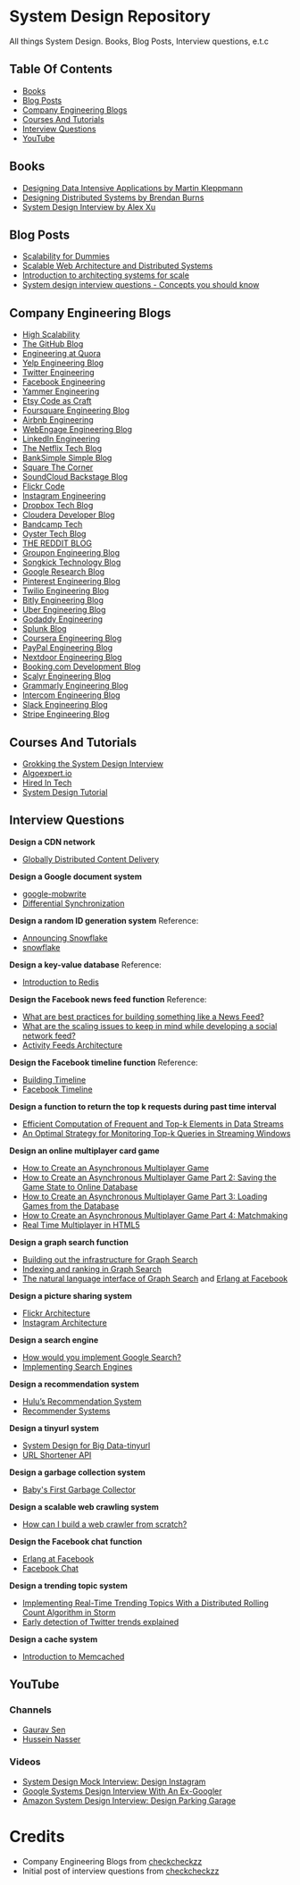 # System Design Repository
All things System Design. Books, Blog Posts, Interview questions, e.t.c

## Table Of Contents

- [Books](#books)
- [Blog Posts](#blog-posts)
- [Company Engineering Blogs](#company-engineering-blogs)
- [Courses And Tutorials](#courses-and-tutorials)
- [Interview Questions](#interview-questions)
- [YouTube](#youtube)

## Books

- [Designing Data Intensive Applications by Martin Kleppmann](https://www.amazon.com/Designing-Data-Intensive-Applications-Reliable-Maintainable/dp/1449373321)
- [Designing Distributed Systems by Brendan Burns](https://azure.microsoft.com/en-us/resources/designing-distributed-systems/)
- [System Design Interview by Alex Xu](https://www.amazon.com/dp/B08CMF2CQF/)

## Blog Posts

- [Scalability for Dummies](https://www.lecloud.net/tagged/scalability)
- [Scalable Web Architecture and Distributed Systems](https://www.aosabook.org/en/distsys.html)
- [Introduction to architecting systems for scale](https://lethain.com/introduction-to-architecting-systems-for-scale/)
- [System design interview questions - Concepts you should know](https://www-freecodecamp-org.cdn.ampproject.org/c/s/www.freecodecamp.org/news/systems-design-for-interviews/)

## Company Engineering Blogs

- [High Scalability](http://highscalability.com/)
- [The GitHub Blog](https://github.com/blog/category/engineering)
- [Engineering at Quora](http://engineering.quora.com/)
- [Yelp Engineering Blog](http://engineeringblog.yelp.com/)
- [Twitter Engineering](https://engineering.twitter.com/)
- [Facebook Engineering](https://www.facebook.com/Engineering)
- [Yammer Engineering](http://eng.yammer.com/blog/)
- [Etsy Code as Craft](http://codeascraft.com/)
- [Foursquare Engineering Blog](http://engineering.foursquare.com/)
- [Airbnb Engineering](http://nerds.airbnb.com/)
- [WebEngage Engineering Blog](http://engineering.webengage.com/)
- [LinkedIn Engineering](http://engineering.linkedin.com/blog)
- [The Netflix Tech Blog](http://techblog.netflix.com/)
- [BankSimple Simple Blog](https://www.simple.com/engineering/)
- [Square The Corner](http://corner.squareup.com/)
- [SoundCloud Backstage Blog](https://developers.soundcloud.com/blog/)
- [Flickr Code](http://code.flickr.net/)
- [Instagram Engineering](http://instagram-engineering.tumblr.com/)
- [Dropbox Tech Blog](https://tech.dropbox.com/)
- [Cloudera Developer Blog](http://blog.cloudera.com/)
- [Bandcamp Tech](http://bandcamptech.wordpress.com/)
- [Oyster Tech Blog](http://tech.oyster.com/)
- [THE REDDIT BLOG](http://www.redditblog.com/)
- [Groupon Engineering Blog](https://engineering.groupon.com/)
- [Songkick Technology Blog](http://devblog.songkick.com/)
- [Google Research Blog](http://googleresearch.blogspot.com/)
- [Pinterest Engineering Blog](http://engineering.pinterest.com/)
- [Twilio Engineering Blog](http://www.twilio.com/engineering)
- [Bitly Engineering Blog](http://word.bitly.com/)
- [Uber Engineering Blog ](https://eng.uber.com/)
- [Godaddy Engineering](http://engineering.godaddy.com/)
- [Splunk Blog](http://blogs.splunk.com/)
- [Coursera Engineering Blog](https://building.coursera.org/)
- [PayPal Engineering Blog](https://www.paypal-engineering.com/)
- [Nextdoor Engineering Blog](https://engblog.nextdoor.com/)
- [Booking.com Development Blog](https://blog.booking.com/)
- [Scalyr Engineering Blog](https://blog.scalyr.com/)
- [Grammarly Engineering Blog](https://www.grammarly.com/blog/engineering/)
- [Intercom Engineering Blog](https://www.intercom.com/blog/engineering)
- [Slack Engineering Blog](https://slack.engineering/)
- [Stripe Engineering Blog](https://stripe.com/blog/engineering)


## Courses And Tutorials
- [Grokking the System Design Interview](https://www.educative.io/courses/grokking-the-system-design-interview)
- [Algoexpert.io](https://www.algoexpert.io)
- [Hired In Tech](https://www.palantir.com/2011/10/how-to-rock-a-systems-design-interview/)
- [System Design Tutorial](https://systemdesigntutorial.com/system-design/yelp)


## Interview Questions

**Design a CDN network**
* [Globally Distributed Content Delivery](https://kilthub.cmu.edu/articles/journal_contribution/Globally_distributed_content_delivery/6605972)

**Design a Google document system**
* [google-mobwrite](https://code.google.com/p/google-mobwrite/)
* [Differential Synchronization](https://neil.fraser.name/writing/sync/)

**Design a random ID generation system**
Reference:
* [Announcing Snowflake](https://blog.twitter.com/2010/announcing-snowflake)
* [snowflake](https://github.com/twitter/snowflake/)

**Design a key-value database**
Reference:
* [Introduction to Redis](http://www.slideshare.net/dvirsky/introduction-to-redis)

**Design the Facebook news feed function**
Reference:
* [What are best practices for building something like a News Feed?](http://www.quora.com/What-are-best-practices-for-building-something-like-a-News-Feed)
* [What are the scaling issues to keep in mind while developing a social network feed?](http://www.quora.com/Activity-Streams/What-are-the-scaling-issues-to-keep-in-mind-while-developing-a-social-network-feed)
* [Activity Feeds Architecture](http://www.slideshare.net/danmckinley/etsy-activity-feeds-architecture)

**Design the Facebook timeline function**
Reference:
* [Building Timeline](https://www.facebook.com/note.php?note_id=10150468255628920)
* [Facebook Timeline](http://highscalability.com/blog/2012/1/23/facebook-timeline-brought-to-you-by-the-power-of-denormaliza.html)

**Design a function to return the top k requests during past time interval**
* [Efficient Computation of Frequent and Top-k Elements in Data Streams](http://www.cse.ust.hk/~raywong/comp5331/References/EfficientComputationOfFrequentAndTop-kElementsInDataStreams.pdf)
* [An Optimal Strategy for Monitoring Top-k Queries in Streaming Windows](http://davis.wpi.edu/xmdv/docs/EDBT11-diyang.pdf)

**Design an online multiplayer card game**
* [How to Create an Asynchronous Multiplayer Game](http://www.indieflashblog.com/how-to-create-an-asynchronous-multiplayer-game.html)
* [How to Create an Asynchronous Multiplayer Game Part 2: Saving the Game State to Online Database](http://www.indieflashblog.com/how-to-create-async-part2.html)
* [How to Create an Asynchronous Multiplayer Game Part 3: Loading Games from the Database](http://www.indieflashblog.com/how-to-create-async-part3.html)
* [How to Create an Asynchronous Multiplayer Game Part 4: Matchmaking](http://www.indieflashblog.com/how-to-create-async-part4-html.html#comment-4447)
* [Real Time Multiplayer in HTML5](http://buildnewgames.com/real-time-multiplayer/)

**Design a graph search function**

* [Building out the infrastructure for Graph Search](https://www.facebook.com/notes/facebook-engineering/under-the-hood-building-out-the-infrastructure-for-graph-search/10151347573598920)
* [Indexing and ranking in Graph Search](https://www.facebook.com/notes/facebook-engineering/under-the-hood-indexing-and-ranking-in-graph-search/10151361720763920)
* [The natural language interface of Graph Search](https://www.facebook.com/notes/facebook-engineering/under-the-hood-the-natural-language-interface-of-graph-search/10151432733048920) and [Erlang at Facebook](http://www.erlang-factory.com/upload/presentations/31/EugeneLetuchy-ErlangatFacebook.pdf)

**Design a picture sharing system**

* [Flickr Architecture](http://highscalability.com/flickr-architecture)
* [Instagram Architecture](http://highscalability.com/blog/2011/12/6/instagram-architecture-14-million-users-terabytes-of-photos.html)

**Design a search engine**

* [How would you implement Google Search?](http://programmers.stackexchange.com/questions/38324/interview-question-how-would-you-implement-google-search)
* [Implementing Search Engines](http://www.ardendertat.com/2012/01/11/implementing-search-engines/)

**Design a recommendation system**

* [Hulu’s Recommendation System](http://tech.hulu.com/blog/2011/09/19/recommendation-system.html)
* [Recommender Systems](http://ijcai13.org/files/tutorial_slides/td3.pdf)

**Design a tinyurl system**

* [System Design for Big Data-tinyurl](http://n00tc0d3r.blogspot.com/)
* [URL Shortener API](https://developers.google.com/url-shortener/?csw=1)

**Design a garbage collection system**

* [Baby's First Garbage Collector](http://journal.stuffwithstuff.com/2013/12/08/babys-first-garbage-collector/)

**Design a scalable web crawling system**

* [How can I build a web crawler from scratch?](https://www.quora.com/How-can-I-build-a-web-crawler-from-scratch)

**Design the Facebook chat function**

* [Erlang at Facebook](http://www.erlang-factory.com/upload/presentations/31/EugeneLetuchy-ErlangatFacebook.pdf)
* [Facebook Chat](https://www.facebook.com/note.php?note_id=14218138919&id=9445547199&index=0)

**Design a trending topic system**

* [Implementing Real-Time Trending Topics With a Distributed Rolling Count Algorithm in Storm](http://www.michael-noll.com/blog/2013/01/18/implementing-real-time-trending-topics-in-storm/)
* [Early detection of Twitter trends explained](http://snikolov.wordpress.com/2012/11/14/early-detection-of-twitter-trends/)

**Design a cache system**

* [Introduction to Memcached](http://www.slideshare.net/oemebamo/introduction-to-memcached)

## YouTube

### Channels

- [Gaurav Sen](https://www.youtube.com/channel/UCRPMAqdtSgd0Ipeef7iFsKw)
- [Hussein Nasser](https://www.youtube.com/channel/UC_ML5xP23TOWKUcc-oAE_Eg)

### Videos

- [System Design Mock Interview: Design Instagram](https://www.youtube.com/watch?v=VJpfO6KdyWE)
- [Google Systems Design Interview With An Ex-Googler](https://www.youtube.com/watch?v=q0KGYwNbf-0)
- [Amazon System Design Interview: Design Parking Garage](https://www.youtube.com/watch?v=NtMvNh0WFVM)

# Credits
- Company Engineering Blogs from [checkcheckzz](https://github.com/checkcheckzz/system-design-interview#-company-engineering-blogs)
- Initial post of interview questions from [checkcheckzz](https://github.com/checkcheckzz/system-design-interview#-hot-questions-and-reference)

